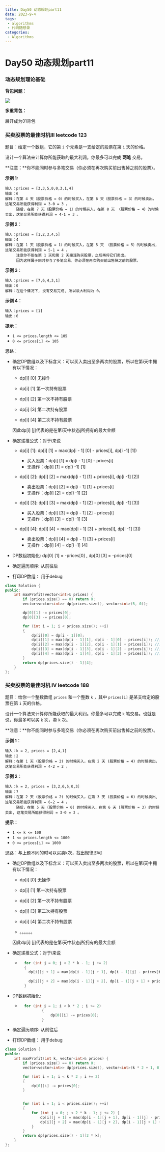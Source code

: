 ```yaml
---
title: Day50 动态规划part11
date: 2023-9-4
tags:
 - algorithms
 - 代码随想录
categories:
 - Algorithms
---
```

#  Day50 动态规划part11

### 动态规划理论基础

**背包问题：** 

![](https://code-thinking-1253855093.file.myqcloud.com/pics/20210117171307407.png)

**多重背包：**

展开成为01背包

### 买卖股票的最佳时机III leetcode 123

题目：给定一个数组，它的第 `i` 个元素是一支给定的股票在第 `i` 天的价格。

设计一个算法来计算你所能获取的最大利润。你最多可以完成 **两笔** 交易。

**注意：**你不能同时参与多笔交易（你必须在再次购买前出售掉之前的股票）。

**示例 1:**

```
输入：prices = [3,3,5,0,0,3,1,4]
输出：6
解释：在第 4 天（股票价格 = 0）的时候买入，在第 6 天（股票价格 = 3）的时候卖出，这笔交易所能获得利润 = 3-0 = 3 。
     随后，在第 7 天（股票价格 = 1）的时候买入，在第 8 天 （股票价格 = 4）的时候卖出，这笔交易所能获得利润 = 4-1 = 3 。
```

**示例 2：**

```
输入：prices = [1,2,3,4,5]
输出：4
解释：在第 1 天（股票价格 = 1）的时候买入，在第 5 天 （股票价格 = 5）的时候卖出, 这笔交易所能获得利润 = 5-1 = 4 。   
     注意你不能在第 1 天和第 2 天接连购买股票，之后再将它们卖出。   
     因为这样属于同时参与了多笔交易，你必须在再次购买前出售掉之前的股票。
```

**示例 3：**

```
输入：prices = [7,6,4,3,1] 
输出：0 
解释：在这个情况下, 没有交易完成, 所以最大利润为 0。
```

**示例 4：**

```
输入：prices = [1]
输出：0 
```

**提示：**

- `1 <= prices.length <= 105`
- `0 <= prices[i] <= 105`

思路：

- 确定DP数组以及下标含义：可以买入卖出至多两次的股票，所以在第i天中拥有以下情况：

    - dp[i] [0]	无操作

    - dp[i] [1]	第一次持有股票

    - dp[i] [2]	第一次不持有股票

    - dp[i] [3]	第二次持有股票

    - dp[i] [4]	第二次不持有股票

    因此dp[i] [j]代表的是在第i天中状态j所拥有的最大金额

- 确定递推公式：对于i来说

    - dp[i] [1]: dp[i] [1] = max(dp[i - 1] [0] - prices[i], dp[i -1] [1])
        - 买入股票：dp[i] [1] = dp[i - 1] [0] - prices[i]
        - 无操作：dp[i] [1] = dp[i -1] [1]

    - dp[i] [2]: dp[i] [2] = max(dp[i - 1] [1] + prices[i], dp[i -1] [2])
        - 卖出股票：dp[i] [2] = dp[i - 1] [1] + prices[i]
        - 无操作：dp[i] [2] = dp[i -1] [2]
    - dp[i] [3]: dp[i] [3] = max(dp[i - 1] [2] - prices[i], dp[i -1] [3])
        - 买入股票：dp[i] [3] = dp[i - 1] [2] - prices[i]
        - 无操作：dp[i] [3] = dp[i -1] [3]
    - dp[i] [4]: dp[i] [4] = max(dp[i - 1] [3] + prices[i], dp[i -1] [3])
        - 卖出股票：dp[i] [4] = dp[i - 1] [3] + prices[i]
        - 无操作：dp[i] [4] = dp[i -1] [4]

      

- DP数组初始化:   dp[0] [1] = -prices[0] ,     dp[0] [3] = -prices[0]

- 确定遍历顺序:    从前往后

- 打印DP数组： 用于debug

```C++
class Solution {
public:
    int maxProfit(vector<int>& prices) {
        if (prices.size() == 0) return 0;
        vector<vector<int>> dp(prices.size(), vector<int>(5, 0));

        dp[0][1] -= prices[0];
        dp[0][3] -= prices[0];

        for (int i = 1; i < prices.size(); ++i)
        {
            dp[i][0] = dp[i - 1][0];
            dp[i][1] = max(dp[i - 1][1], dp[i - 1][0] - prices[i]); //第i天第一次持有股票
            dp[i][2] = max(dp[i - 1][2], dp[i - 1][1] + prices[i]); //第i天第一次不持有股票
            dp[i][3] = max(dp[i - 1][3], dp[i - 1][2] - prices[i]); //第i天第二次持有股票
            dp[i][4] = max(dp[i - 1][4], dp[i - 1][3] + prices[i]); //第i天第二次不持有股票
        }
        return dp[prices.size() - 1][4];
    }
};
```

### 买卖股票的最佳时机 IV leetcode 188

题目：给你一个整数数组 `prices` 和一个整数 `k` ，其中 `prices[i]` 是某支给定的股票在第 `i` 天的价格。

设计一个算法来计算你所能获取的最大利润。你最多可以完成 `k` 笔交易。也就是说，你最多可以买 `k` 次，卖 `k` 次。

**注意：**你不能同时参与多笔交易（你必须在再次购买前出售掉之前的股票）。

**示例 1：**

```
输入：k = 2, prices = [2,4,1]
输出：2
解释：在第 1 天 (股票价格 = 2) 的时候买入，在第 2 天 (股票价格 = 4) 的时候卖出，这笔交易所能获得利润 = 4-2 = 2 。
```

**示例 2：**

```
输入：k = 2, prices = [3,2,6,5,0,3]
输出：7
解释：在第 2 天 (股票价格 = 2) 的时候买入，在第 3 天 (股票价格 = 6) 的时候卖出, 这笔交易所能获得利润 = 6-2 = 4 。
     随后，在第 5 天 (股票价格 = 0) 的时候买入，在第 6 天 (股票价格 = 3) 的时候卖出, 这笔交易所能获得利润 = 3-0 = 3 。 
```

**提示：**

- `1 <= k <= 100`
- `1 <= prices.length <= 1000`
- `0 <= prices[i] <= 1000`

思路：与上题不同的时可以买卖k次，找出规律即可

- 确定DP数组以及下标含义：可以买入卖出至多两次的股票，所以在第i天中拥有以下情况：

    - dp[i] [0]	无操作

    - dp[i] [1]	第一次持有股票

    - dp[i] [2]	第一次不持有股票

    - dp[i] [3]	第二次持有股票

    - dp[i] [4]	第二次不持有股票

    - 。。。。。。

    因此dp[i] [j]代表的是在第i天中状态j所拥有的最大金额

- 确定递推公式：对于i来说

    - ```C++
        for (int j = 0; j < 2 * k - 1; j += 2) 
        {
          dp[i][j + 1] = max(dp[i - 1][j + 1], dp[i - 1][j] - prices[i]);
        
          dp[i][j + 2] = max(dp[i - 1][j + 2], dp[i - 1][j + 1] + prices[i]);
        }
        ```

      

- DP数组初始化:   

    - ```C++
        for (int i = 1; i < k * 2 ; i += 2)
                {
                    dp[0][i] -= prices[0];
                }
        ```

- 确定遍历顺序:    从前往后

- 打印DP数组： 用于debug

```C++
class Solution {
public:
    int maxProfit(int k, vector<int>& prices) {
        if (prices.size() == 0) return 0;
        vector<vector<int>> dp(prices.size(), vector<int>(k * 2 + 1, 0));

        for (int i = 1; i < k * 2 ; i += 2)
        {
            dp[0][i] -= prices[0];
        }
        

        for (int i = 1; i < prices.size(); ++i)
        {
            for (int j = 0; j < 2 * k - 1; j += 2) {
                dp[i][j + 1] = max(dp[i - 1][j + 1], dp[i - 1][j] - prices[i]);
                dp[i][j + 2] = max(dp[i - 1][j + 2], dp[i - 1][j + 1] + prices[i]);
            }
        }
        return dp[prices.size() - 1][2 * k];
    }
};
```
